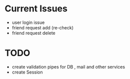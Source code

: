 # Current Issues

- user login issue 
- friend request add (re-check)
- friend request delete

# TODO

- create validation pipes for DB , mail and other services
- create Session
